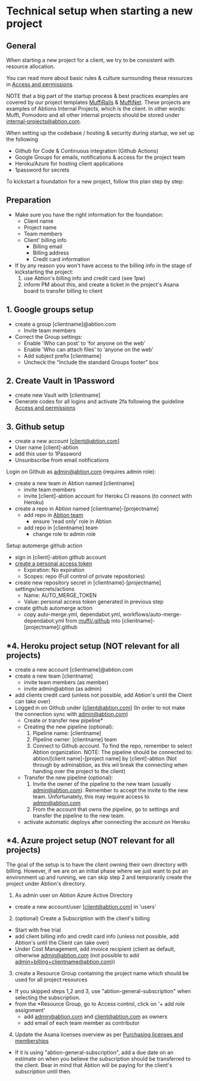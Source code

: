 # Technical setup when starting a new project

## General

When starting a new project for a client, we try to be consistent with resource allocation.

You can read more about basic rules & culture surrounding these resources in [Access and permissions](https://inside.abtion.com/tools_and_services/access_and_permissions).

NOTE that a big part of the startup process & best practices examples are covered by our project templates [MuffiRails](https://github.com/abtion/muffi) &  [MuffiNet](https://github.com/abtion/muffi.net). These projects are examples of Abtions Internal Projects, which is the client.
In other words: Muffi, Pomodoro and all other internal projects should be stored under internal-projects@abtion.com.

When setting up the codebase / hosting & security during startup, we set up the following
  - Github for Code & Continuous integration (Github Actions)
  - Google Groups for emails, notifications & access for the project team
  - Heroku/Azure for hosting client applications
  - 1password for secrets

To kickstart a foundation for a new project, follow this plan step by step:
## Preparation
- Make sure you have the right information for the foundation:
  - Client name
  - Project name
  - Team members
  - Client' billing info
    -  Billing email
    -  Billing address
    -  Credit card information
- If by any reason you won't have access to the billing info in the stage of kickstarting the project:
    1. use Abtion's billing info and credit card (see 1pw)
    2. inform PM about this, and create a ticket in the project's Asana board to transfer billing to client


## 1. Google groups setup
- create a group [clientname]@abtion.com
  - Invite team members
- Correct the Group settings:
  - Enable 'Who can post' to ‘for anyone on the web’
  - Enable 'Who can attach files' to ‘anyone on the web’
  - Add subject prefix [clientname]
  - U[](url)ncheck the "Include the standard Groups footer" box

## 2. Create Vault in 1Password
- create new Vault with [clientname]
- Generate codes for all logins and activate 2fa following the guideline [Access and permissions](https://inside.abtion.com/tools_and_services/access_and_permissions)

## 3. Github setup
- create a new account [client@abtion.com]
- User name [client]-abtion
- add this user to 1Password
- Unsunbscribe from email notifications

Login on Github as admin@abtion.com (requires admin role):
- create a new team in Abtion named [clientname]
  - invite team members
  - invite [client]-abtion account for Heroku CI reasons (to connect with Heroku)
- create a repo in Abtion named [clientname]-[projectname]
  - add repo in [Abtion team](https://github.com/orgs/abtion/teams/abtion/repositories)
    - ensure 'read only' role in Abtion
  - add repo in [clientname] team
    - change role to admin role

Setup automerge github action
  - sign in [client]-abtion github account
  - [create a personal access token](https://docs.github.com/en/authentication/keeping-your-account-and-data-secure/creating-a-personal-access-token)
    - Expiration: No expiration
    - Scopes: repo (Full control of private repositories)
  - create new repository secret in [clientname]-[projectname] settings/secrets/actions
    - Name: AUTO_MERGE_TOKEN
    - Value: personal access token generated in previous step
  - create github automerge action
    - copy auto-merge.yml, dependabot.yml, workflows/auto-merge-dependabot.yml from [muffi/.github](https://github.com/abtion/muffi/tree/main/.github) into [clientname]-[projectname]/.github

## *4. Heroku project setup (NOT relevant for all projects)
- create a new account [clientname]@abtion.com
- create a new team [clientname]
  - invite team members (as member)
  - invite admin@abtion (as admin)
- add clients credit card (unless not possible, add Abtion's until the Client can take over)
- Logged in on Github under [client@abtion.com] (In order to not make the connection sync with admin@abtion.com)
  - Create or transfer new pipeline*
  - Creating the new pipeline (optional):
    1. Pipeline name: [clientname]
    2. Pipeline owner: [clientname] team
    3. Connect to Github account. To find the repo, remember to select Abtion organization.
       NOTE: The pipeline should be connected to: abtion/[client name]-[project name] by [client]-abtion
       (Not through by adminabtion, as this wil break the connecting when handing over the project to the client)
  - Transfer the new pipeline (optional):
    1. Invite the owner of the pipeline to the new team (usually admin@abtion.com). Remember to accept the invite to the new team. Unfortunately, this may require access to admin@abtion.com
    2. From the account that owns the pipeline, go to settings and transfer the pipeline to the new team.
  - activate automatic deploys after connecting the account on Heroku

## *4. Azure project setup (NOT relevant for all projects)
The goal of the setup is to have the client owning their own directory with billing. However, if we are on an initial phase where we just want to put an environment up and running, we can skip step 2 and temporarily create the project under Abtion's directory.

1. As admin user on Abtion Azure Active Directory
  -  create a new account/user [client@abtion.com] in 'users'
2. (optional) Create a Subscription with the client's billing
  - Start with free trial
  - add client billing info and credit card info (unless not possible, add Abtion's until the Client can take over)
  - Under Cost Management, add invoice recipient (client as default, otherwise admin@abtion.com (not possible to add admin+billing+clientname@abtion.com))
3. create a Resource Group containing the project name which should be used for all project resources
  - If you skipped steps 1,2 and 3, use "abtion-general-subscription" when selecting the subscription.
  - from the *Resource Group, go to Access control, click on '+ add role assignment'
    - add admin@abtion.com and client@abtion.com  as owners
    - add email of each team member as contributor
4. Update the Asana licenses overview as per [Purchasing licenses and memberships](https://inside.abtion.com/tools_and_services/purchasing_licenses_and_memberships)
  - If it is using "abtion-general-subscription", add a due date on an estimate on when you believe the subscription should be transferred to the client. Bear in mind that Abtion will be paying for the client's subscription until then.
